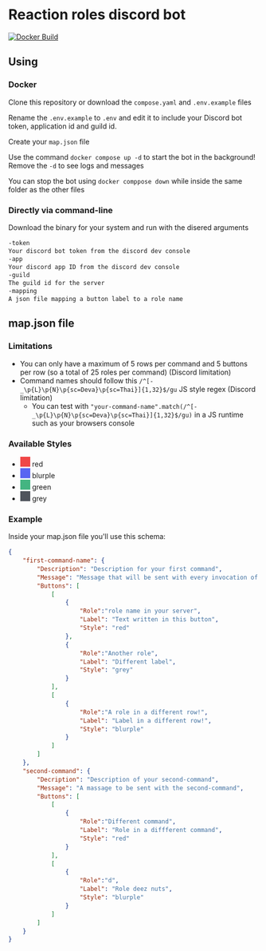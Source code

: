 # Reaction roles discord bot

[![Docker Build](https://github.com/gckopper/reaction-roles/actions/workflows/docker-publish.yml/badge.svg)](https://github.com/gckopper/reaction-roles/actions/workflows/docker-publish.yml)

## Using

### Docker

Clone this repository or download the `compose.yaml` and `.env.example` files

Rename the `.env.example` to `.env` and edit it to include your Discord bot token, application id and guild id.

Create your `map.json` file

Use the command `docker compose up -d` to start the bot in the background! Remove the `-d` to see logs and messages

You can stop the bot using `docker comppose down` while inside the same folder as the other files

### Directly via command-line

Download the binary for your system and run with the disered arguments

``` no
-token
Your discord bot token from the discord dev console
-app
Your discord app ID from the discord dev console
-guild
The guild id for the server
-mapping
A json file mapping a button label to a role name
```

## map.json file

### Limitations

- You can only have a maximum of 5 rows per command and 5 buttons per row (so a total of 25 roles per command) (Discord limitation)
- Command names should follow this `/^[-_\p{L}\p{N}\p{sc=Deva}\p{sc=Thai}]{1,32}$/gu` JS style regex (Discord limitation)
  - You can test with `"your-command-name".match(/^[-_\p{L}\p{N}\p{sc=Deva}\p{sc=Thai}]{1,32}$/gu)` in a JS runtime such as your browsers console

### Available Styles

- ![#5865f2](images/red.png) red
- ![#5865f2](images/blurple.png) blurple
- ![#5865f2](images/green.png) green
- ![#5865f2](images/grey.png) grey

### Example

Inside your map.json file you'll use this schema:

```json
{
    "first-command-name": {
        "Description": "Description for your first command",
        "Message": "Message that will be sent with every invocation of this command",
        "Buttons": [
            [
                {
                    "Role":"role name in your server",
                    "Label": "Text written in this button",
                    "Style": "red"
                },
                {
                    "Role":"Another role",
                    "Label": "Different label",
                    "Style": "grey"
                }
            ],
            [
                {
                    "Role":"A role in a different row!",
                    "Label": "Label in a different row!",
                    "Style": "blurple"
                }
            ]
        ]
    },
    "second-command": {
        "Decription": "Description of your second-command",
        "Message": "A massage to be sent with the second-command",
        "Buttons": [
            [
                {
                    "Role":"Different command",
                    "Label": "Role in a diffferent command",
                    "Style": "red"
                }
            ],
            [
                {
                    "Role":"d",
                    "Label": "Role deez nuts",
                    "Style": "blurple"
                }
            ]
        ]
    }
}
```
